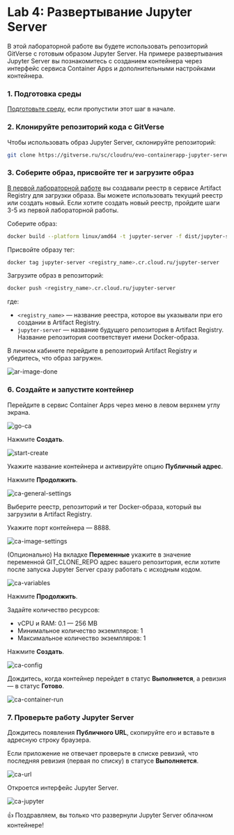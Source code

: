 # Lab 4: Развертывание Jupyter Server

В этой лабораторной работе вы будете использовать репозиторий GitVerse с готовым образом Jupyter Server. На примере развертывания Jupyter Server вы познакомитесь с созданием контейнера через интерфейс сервиса Container Apps и дополнительными настройками контейнера.

### 1. Подготовка среды

[Подготовьте среду](/prerequisites), если пропустили этот шаг в начале. 

### 2. Клонируйте репозиторий кода c GitVerse
 
Чтобы использовать образ Jupyter Server, склонируйте репозиторий:

```bash
git clone https://gitverse.ru/sc/cloudru/evo-containerapp-jupyter-server-sample.git
```

### 3. Соберите образ, присвойте тег и загрузите образ

[В первой лабораторной работе](/lab1) вы создавали реестр в сервисе Artifact Registry для загрузки образа. Вы можете использовать текущий реестр или создать новый. Если  хотите создать новый реестр, пройдите шаги 3-5 из первой лабораторной работы.  

Соберите образ:

```bash
docker build --platform linux/amd64 -t jupyter-server -f dist/jupyter-server/Dockerfile .
```

Присвойте образу тег:

```bash
docker tag jupyter-server <registry_name>.cr.cloud.ru/jupyter-server
```

Загрузите образ в репозиторий: 

```bash
docker push <registry_name>.cr.cloud.ru/jupyter-server
```
где: 

- `<registry_name>` — название реестра, которое вы указывали при его создании в Artifact Registry.
- `jupyter-server` — название будущего репозитория в Artifact Registry. Название репозитория соответствует имени Docker-образа.

В личном кабинете перейдите в репозиторий Artifact Registry и убедитесь, что образ загружен.

![ar-image-done](images/lab4/ar-image-done.png)

### 6. Создайте и запустите контейнер

Перейдите в сервис Container Apps через меню в левом верхнем углу экрана.

![go-ca](images/lab3/go-ca.png)

Нажмите **Создать**.

![start-create](images/lab3/start-create.png)

Укажите название контейнера и активируйте опцию **Публичный адрес**. 

Нажмите **Продолжить**.

![ca-general-settings](images/lab4/ca-general-settings.png)

Выберите реестр, репозиторий и тег Docker-образа, который вы загрузили в Artifact Registry.

Укажите порт контейнера — 8888.

![ca-image-settings](images/lab4/ca-image-settings.png)

(Опционально) На вкладке **Переменные** укажите в значение переменной GIT_CLONE_REPO адрес вашего репозитория, если хотите после запуска Jupyter Server сразу работать с исходным кодом.

![ca-variables](images/lab4/ca-variables.png)

Нажмите **Продолжить**.

Задайте количество ресурсов:

- vCPU и RAM: 0.1 — 256 MB
- Минимальное количество экземпляров: 1
- Максимальное количество экземпляров: 1

Нажмите **Создать**.

![ca-config](images/lab4/ca-config.png)

Дождитесь, когда контейнер перейдет в статус **Выполняется**, а ревизия — в статус **Готово**.

![ca-container-run](images/lab4/ca-container-run.png)

### 7. Проверьте работу Jupyter Server

Дождитесь появления **Публичного URL**, скопируйте его и вставьте в адресную строку браузера.

Если приложение не отвечает проверьте в списке ревизий, что последняя ревизия (первая по списку) в статусе **Выполняется**.

![ca-url](images/lab4/ca-url.png)

Откроется интерфейс Jupyter Server.

![ca-jupyter](images/lab4/ca-jupyter.png)

👍 Поздравляем, вы только что развернули Jupyter Server облачном контейнере! 